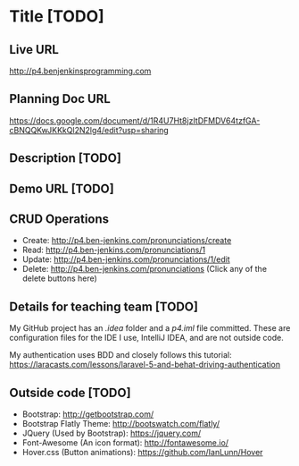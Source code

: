 # Title [TODO]

## Live URL
<http://p4.benjenkinsprogramming.com>

## Planning Doc URL
<https://docs.google.com/document/d/1R4U7Ht8jzItDFMDV64tzfGA-cBNQQKwJKKkQl2N2lg4/edit?usp=sharing>

## Description [TODO]


## Demo URL [TODO]


## CRUD Operations
* Create: http://p4.ben-jenkins.com/pronunciations/create
* Read: http://p4.ben-jenkins.com/pronunciations/1
* Update: http://p4.ben-jenkins.com/pronunciations/1/edit
* Delete: http://p4.ben-jenkins.com/pronunciations (Click any of the delete buttons here)

## Details for teaching team [TODO]
My GitHub project has an *.idea* folder and a *p4.iml* file committed. These are configuration files for the IDE I use, IntelliJ IDEA, and are not outside code.

My authentication uses BDD and closely follows this tutorial: https://laracasts.com/lessons/laravel-5-and-behat-driving-authentication


## Outside code [TODO]
* Bootstrap: http://getbootstrap.com/
* Bootstrap Flatly Theme: http://bootswatch.com/flatly/
* JQuery (Used by Bootstrap): https://jquery.com/
* Font-Awesome (An icon format): http://fontawesome.io/
* Hover.css (Button animations): https://github.com/IanLunn/Hover
